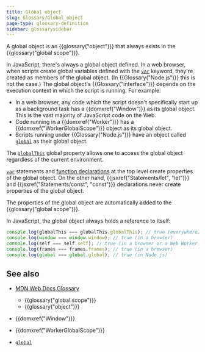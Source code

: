 ```yaml
---
title: Global object
slug: Glossary/Global_object
page-type: glossary-definition
sidebar: glossarysidebar
---
```



A global object is an {{glossary("object")}} that always exists in the {{glossary("global scope")}}.

In JavaScript, there's always a global object defined. In a web browser, when scripts create global variables defined with the [`var`](/en-US/docs/Web/JavaScript/Reference/Statements/var) keyword, they're created as members of the global object. (In {{Glossary("Node.js")}} this is not the case.) The global object's {{Glossary("interface")}} depends on the execution context in which the script is running. For example:

- In a web browser, any code which the script doesn't specifically start up as a background task has a {{domxref("Window")}} as its global object. This is the vast majority of JavaScript code on the Web.
- Code running in a {{domxref("Worker")}} has a {{domxref("WorkerGlobalScope")}} object as its global object.
- Scripts running under {{Glossary("Node.js")}} have an object called [`global`](https://nodejs.org/api/globals.html#globals_global) as their global object.

The [`globalThis`](/en-US/docs/Web/JavaScript/Reference/Global_Objects/globalThis) global property allows one to access the global object regardless of the current environment.

[`var`](/en-US/docs/Web/JavaScript/Reference/Statements/var) statements and [function declarations](/en-US/docs/Web/JavaScript/Reference/Statements/function) at the top level create properties of the global object. On the other hand, {{jsxref("Statements/let", "let")}} and {{jsxref("Statements/const", "const")}} declarations never create properties of the global object.

The properties of the global object are automatically added to the {{glossary("global scope")}}.

In JavaScript, the global object always holds a reference to itself:

```js
console.log(globalThis === globalThis.globalThis); // true (everywhere)
console.log(window === window.window); // true (in a browser)
console.log(self === self.self); // true (in a browser or a Web Worker)
console.log(frames === frames.frames); // true (in a browser)
console.log(global === global.global); // true (in Node.js)
```

## See also

- [MDN Web Docs Glossary](/en-US/docs/Glossary)

  - {{glossary("global scope")}}
  - {{glossary("object")}}

- {{domxref("Window")}}
- {{domxref("WorkerGlobalScope")}}
- [`global`](https://nodejs.org/api/globals.html#globals_global)
